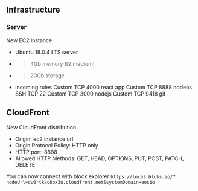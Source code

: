 
## Infrastructure

### Server
New EC2 instance
- Ubuntu 18.0.4 LTS server
- > 4Gb memory (t2.medium)
- > 20Gb storage
- incoming rules
Custom  TCP 4000  react app
Custom  TCP 8888  nodeos
SSH     TCP 22
Custom  TCP 3000  nodejs
Custom  TCP 9418  git

## CloudFront
New CloudFront distribution
- Origin: ec2 instance url
- Origin Protocol Policy: HTTP only
- HTTP port: 8888
- Allowed HTTP Methods: GET, HEAD, OPTIONS, PUT, POST, PATCH, DELETE

You can now connect with block explorer
`https://local.bloks.io/?nodeUrl=du0rtkac8px3u.cloudfront.net&systemDomain=eosio`